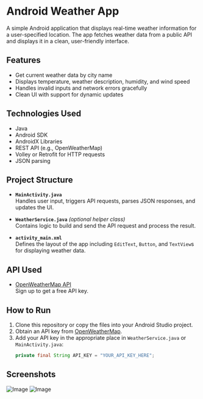 # Android Weather App

A simple Android application that displays real-time weather information for a user-specified location. The app fetches weather data from a public API and displays it in a clean, user-friendly interface.

## Features

- Get current weather data by city name
- Displays temperature, weather description, humidity, and wind speed
- Handles invalid inputs and network errors gracefully
- Clean UI with support for dynamic updates

## Technologies Used

- Java
- Android SDK
- AndroidX Libraries
- REST API (e.g., OpenWeatherMap)
- Volley or Retrofit for HTTP requests
- JSON parsing

## Project Structure

- **`MainActivity.java`**  
  Handles user input, triggers API requests, parses JSON responses, and updates the UI.

- **`WeatherService.java`** *(optional helper class)*  
  Contains logic to build and send the API request and process the result.

- **`activity_main.xml`**  
  Defines the layout of the app including `EditText`, `Button`, and `TextView`s for displaying weather data.

## API Used

- [OpenWeatherMap API](https://openweathermap.org/api)  
  Sign up to get a free API key.

## How to Run

1. Clone this repository or copy the files into your Android Studio project.
2. Obtain an API key from [OpenWeatherMap](https://openweathermap.org/api).
3. Add your API key in the appropriate place in `WeatherService.java` or `MainActivity.java`:
   ```java
   private final String API_KEY = "YOUR_API_KEY_HERE";


## Screenshots

![Image](https://github.com/user-attachments/assets/14c09b8d-5cde-4852-a0cc-a5c6b6b99af0)
![Image](https://github.com/user-attachments/assets/9be42a8d-b925-4afd-9a56-29c37fd05ff5)
